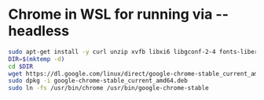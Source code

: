 # Chrome in WSL for running via --headless

```bash
sudo apt-get install -y curl unzip xvfb libxi6 libgconf-2-4 fonts-liberation
DIR=$(mktemp -d)
cd $DIR
wget https://dl.google.com/linux/direct/google-chrome-stable_current_amd64.deb
sudo dpkg -i google-chrome-stable_current_amd64.deb
sudo ln -fs /usr/bin/chrome /usr/bin/google-chrome-stable
```